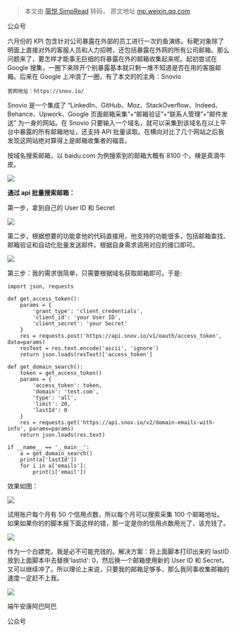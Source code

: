 > 本文由 [简悦 SimpRead](http://ksria.com/simpread/) 转码， 原文地址 [mp.weixin.qq.com](https://mp.weixin.qq.com/s/GbyKmTiiWh8amTQ6Vv0kgQ)

公众号

六月份的 KPI 包含针对公司暴露在外部的员工进行一次钓鱼演练。标靶对象除了明面上直接对外的客服人员和人力招聘，还包括暴露在外网的所有公司邮箱。那么问题来了，要怎样才能事无巨细的将暴露在外的邮箱收集起来呢。起初尝试在 Google 搜集，一圈下来除开个别暴露基本就只剩一堆不知道是否在用的客服邮箱。后来在 Google 上冲浪了一圈，有了本文的的主角：Snovio  

```
官网地址：https://snov.io/
```

Snovio 是一个集成了 “LinkedIn、GitHub、Moz、StackOverflow、Indeed、Behance、Upwork、Google 页面邮箱采集”+“邮箱验证”+“联系人管理”+“邮件发送” 为一身的网站。在 Snovio 只要输入一个域名，就可以采集到该域名在以上平台中暴露的所有邮箱地址，还支持 API 批量读取。在横向对比了几个网站之后我发现这网站绝对算得上是邮箱收集者的福音。

按域名搜索邮箱，以 baidu.com 为例搜索到的邮箱大概有 8100 个。辣是真滴牛皮。

![](https://mmbiz.qpic.cn/mmbiz_png/flBFrCh5pNbicLypGry3ziaJbibX1o61r443IjYyBgsE92D3aopzwWUgrffOzicW6IshL8F3gL0SgwHUbeMDADJnRw/640?wx_fmt=png)

**通过 api 批量搜索邮箱：**

第一步，拿到自己的 User ID 和 Secret

![](https://mmbiz.qpic.cn/mmbiz_png/flBFrCh5pNbicLypGry3ziaJbibX1o61r442Oj77H22f5FT7iadHFInGY6B4mfh78xSE5kQfkgZRjhnIje6aDgUcKw/640?wx_fmt=png)

第二步，根据想要的功能拿他的代码直接用，他支持的功能很多，包括邮箱查找、邮箱验证和自动化批量发送邮件。根据自身需求调用对应的接口即可。

![](https://mmbiz.qpic.cn/mmbiz_png/flBFrCh5pNbicLypGry3ziaJbibX1o61r44ye5OgSRVY0EiaQEc1JnicWDQAQKicYkuxSEicGrmNArvRhZxaThoicOIIog/640?wx_fmt=png)

第三步：我的需求很简单，只需要根据域名获取邮箱即可。于是:

```
import json, requests

def get_access_token():
    params = {
        'grant_type': 'client_credentials',
        'client_id': 'your User ID',
        'client_secret': 'your Secret'
    }
    res = requests.post('https://api.snov.io/v1/oauth/access_token', data=params)
    resText = res.text.encode('ascii', 'ignore')
    return json.loads(resText)['access_token']

def get_domain_search():
    token = get_access_token()
    params = {
        'access_token': token,
        'domain': 'test.com',
        'type': 'all',
        'limit': 20,
        'lastId': 0
    }
    res = requests.get('https://api.snov.io/v2/domain-emails-with-info', params=params)
    return json.loads(res.text)

if __name__ == '__main__':
    a = get_domain_search()
    print(a['lastId'])
    for i in a['emails']:
        print(i['email'])
```

效果如图：

![](https://mmbiz.qpic.cn/mmbiz_png/flBFrCh5pNbicLypGry3ziaJbibX1o61r44YyxSySicb63y3oXDOWGggPcdAxVHIJyoiaYPsicCN9FsCgav5pNqVmlTA/640?wx_fmt=png)

试用账户每个月有 50 个信用点数，所以每个月可以搜索采集 100 个邮箱地址。如果如果你的的脚本报下面这样的错，那一定是你的信用点数用光了，该充钱了。

![](https://mmbiz.qpic.cn/mmbiz_png/flBFrCh5pNbicLypGry3ziaJbibX1o61r44ySBDjLqLmBOrcQqVOE1FKmFvQydXz95ewYn1AvX2IgHyRibqdzHVBNQ/640?wx_fmt=png)

作为一个白嫖党，我是必不可能充钱的。解决方案：将上面脚本打印出来的 lastID 放到上面脚本中去替换'lastId': 0，然后换一个邮箱使用新的 User ID 和 Secret，又可以继续冲了。所以理论上来说，只要我的邮箱足够多，那么我同事收集邮箱的速度一定赶不上我。

![](https://mmbiz.qpic.cn/mmbiz_png/flBFrCh5pNbicLypGry3ziaJbibX1o61r44RXg9sW8IziawBZ7cBmykCfZLKxug08uEFAGzNkESHIDNj9qq3ib66omg/640?wx_fmt=png)

端午安康阿巴阿巴  

公众号